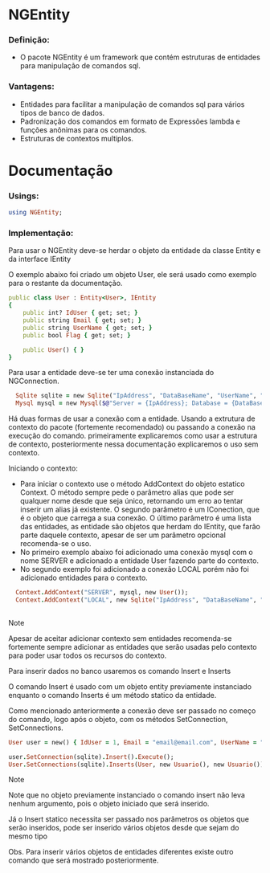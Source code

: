 # NGEntity

### Definição: 
- O pacote NGEntity é um framework que contém estruturas de entidades para manipulação de comandos sql.

### Vantagens: 
- Entidades para facilitar a manipulação de comandos sql para vários tipos de banco de dados.
- Padronização dos comandos em formato de Expressões lambda e funções anônimas para os comandos.
- Estruturas de contextos multiplos.

# Documentação

### Usings:

```ruby
using NGEntity;
```

### Implementação:

Para usar o NGEntity deve-se herdar o objeto da entidade da classe Entity<Tsource> e da interface IEntity

O exemplo abaixo foi criado um objeto User, ele será usado como exemplo para o restante da documentação.
```ruby
public class User : Entity<User>, IEntity
{
	public int? IdUser { get; set; }
	public string Email { get; set; }
	public string UserName { get; set; }
	public bool Flag { get; set; }

	public User() { }
}
```

Para usar a entidade deve-se ter uma conexão instanciada do NGConnection.
```ruby
  Sqlite sqlite = new Sqlite("IpAddress", "DataBaseName", "UserName", "Password");
  Mysql mysql = new Mysql($@"Server = {IpAddress}; Database = {DataBaseName}; Uid = {UserName}; Pwd = {Password}; Connection Timeout = {TimeOut};");
```
Há duas formas de usar a conexão com a entidade. Usando a extrutura de contexto do pacote (fortemente recomendado) ou passando a conexão na execução do comando.
primeiramente explicaremos como usar a estrutura de contexto, posteriormente nessa documentação explicaremos o uso sem contexto.

Iniciando o contexto:
 - Para iniciar o contexto use o método AddContext do objeto estatico Context.
   O método sempre pede o parâmetro alias que pode ser qualquer nome desde que seja único, retornando um erro ao tentar inserir um alias já existente.
   O segundo parâmetro é um IConection, que é o objeto que carrega a sua conexão.
   O último parâmetro é uma lista das entidades, as entidade são objetos que herdam do IEntity, que farão parte daquele contexto, apesar de ser um parâmetro opcional recomenda-se o uso.
 - No primeiro exemplo abaixo foi adicionado uma conexão mysql com o nome SERVER e adicionado a entidade User fazendo parte do contexto.
 - No segundo exemplo foi adicionado a conexão LOCAL porém não foi adicionado entidades para o contexto.
```ruby
  Context.AddContext("SERVER", mysql, new User());
  Context.AddContext("LOCAL", new Sqlite("IpAddress", "DataBaseName", "UserName", "Password"));
  
```
> [!NOTE]
> Apesar de aceitar adicionar contexto sem entidades recomenda-se fortemente sempre adicionar as entidades que serão usadas pelo contexto para poder usar todos os recursos do contexto.
>

Para inserir dados no banco usaremos os comando Insert e Inserts

O comando Insert é usado com um objeto entity previamente instanciado enquanto o comando Inserts é um método statico da entidade.

Como mencionado anteriormente a conexão deve ser passado no começo do comando, logo após o objeto, com os métodos SetConnection, SetConnections.
```ruby
User user = new() { IdUser = 1, Email = "email@email.com", UserName = "teste", Flag = false };

user.SetConnection(sqlite).Insert().Execute();
User.SetConnections(sqlite).Inserts(User, new Usuario(), new Usuario()).Execute();
```
> [!NOTE]
> Note que no objeto previamente instanciado o comando insert não leva nenhum argumento, pois o objeto iniciado que será inserido.
>
> Já o Insert statico necessita ser passado nos parâmetros os objetos que serão inseridos, pode ser inserido vários objetos desde que sejam do mesmo tipo
>
> Obs. Para inserir vários objetos de entidades diferentes existe outro comando que será mostrado posteriormente.
